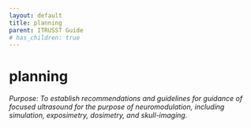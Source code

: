 ```yaml
---
layout: default
title: planning
parent: ITRUSST Guide
# has_children: true
---
```

# planning
*Purpose: To establish recommendations and guidelines for guidance of focused ultrasound for the purpose of neuromodulation, including simulation, exposimetry, dosimetry, and skull-imaging.*
